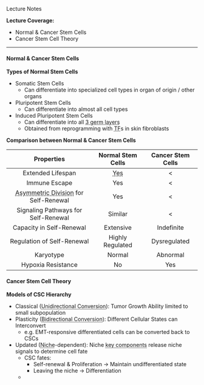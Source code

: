 Lecture Notes

**Lecture Coverage:**
- Normal & Cancer Stem Cells
- Cancer Stem Cell Theory

---
#### **Normal & Cancer Stem Cells**
**Types of Normal Stem Cells**
- Somatic Stem Cells
	- Can differentiate into specialized cell types in organ of origin / other organs
- Pluripotent Stem Cells
	- Can differentiate into almost all cell types
- Induced Pluripotent Stem Cells
	- Can differentiate into all <abbr Title="Ectoderm, Mesoderm, Endoderm">3 germ layers</abbr>
	- Obtained from reprogramming with <abbr Title="Transcriptional Factors">TF</abbr>s in skin fibroblasts

**Comparison between Normal & Cancer Stem Cells**

|                                                   Properties                                                   |                      Normal Stem Cells                      | Cancer Stem Cells |
| :------------------------------------------------------------------------------------------------------------: | :---------------------------------------------------------: | :---------------: |
|                                               Extended Lifespan                                                | <abbr Title="Telomere Length Maintenance by Telomerase">Yes |         <         |
|                                                 Immune Escape                                                  |                             Yes                             |         <         |
| <abbr Title="Dividing into Daughter Cells of Different Cell Types">Asymmetric Division</abbr> for Self-Renewal |                             Yes                             |         <         |
|                                      Signaling Pathways for Self-Renewal                                       |                           Similar                           |         <         |
|                                            Capacity in Self-Renewal                                            |                          Extensive                          |    Indefinite     |
|                                           Regulation of Self-Renewal                                           |                      Highly Regulated                       |   Dysregulated    |
|                                                   Karyotype                                                    |                           Normal                            |     Abnormal      |
|                                               Hypoxia Resistance                                               |                             No                              |        Yes        |

#### **Cancer Stem Cell Theory**
**Models of CSC Hierarchy**
- Classical (<abbr Title="Differentiated Cells can't be converted to CSC">Unidirectional Conversion</abbr>): Tumor Growth Ability limited to small subpopulation
- Plasticity (<abbr Title="Some Differentiated Cells can be converted to CSC">Bidirectional Conversion</abbr>): Different Cellular States can Interconvert
	- e.g. EMT-responsive differentiated cells can be converted back to CSCs
- Updated (<abbr Title="Immediate Microenvironment of Cell">Niche</abbr>-dependent): Niche <abbr Title="Non-epithelial Stromal Cells / Inflammatory Cells / Vasculature">key components</abbr> release niche signals to determine cell fate
	- CSC fates:
		- Self-renewal & Proliferation → Maintain undifferentiated state
		- Leaving the niche → Differentiation
	- 